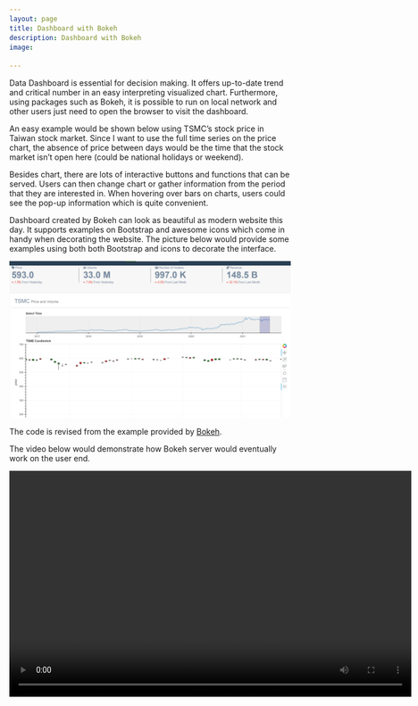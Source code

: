 ```yaml
---
layout: page
title: Dashboard with Bokeh
description: Dashboard with Bokeh
image: 

---
```




Data Dashboard is essential for decision making. It offers up-to-date trend and critical number in an easy interpreting visualized chart. Furthermore, using packages such as Bokeh, it is possible to run on local network and other users just need to open the browser to visit the dashboard. 

 

An easy example would be shown below using TSMC’s stock price in Taiwan stock market. Since I want to use the full time series on the price chart, the absence of price between days would be the time that the stock market isn’t open here (could be national holidays or weekend).

 

Besides chart, there are lots of interactive buttons and functions that can be served. Users can then change chart or gather information from the period that they are interested in. When hovering over bars on charts, users could see the pop-up information which is quite convenient.

 

Dashboard created by Bokeh can look as beautiful as modern website this day. It supports examples on Bootstrap and awesome icons which come in handy when decorating the website. The picture below would provide some examples using both both Bootstrap and icons to decorate the interface.

![designed interface](assets/images/2021-10-17_Dashboard.png)

The code is revised from the example provided by [Bokeh](https://github.com/bokeh/bokeh/tree/branch-3.0/examples/app/dash).



The video below would demonstrate how Bokeh server would eventually work on the user end.

<center>
<video width="720" height="405" controls>
  <source src="assets/images/2021-10-17_Dashboard.mp4" type="video/mp4">
</video>
</center>
